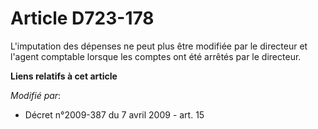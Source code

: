 # Article D723-178

L'imputation des dépenses ne peut plus être modifiée par le directeur et l'agent comptable lorsque les comptes ont été
arrêtés par    le directeur.

**Liens relatifs à cet article**

_Modifié par_:

  - Décret n°2009-387 du 7 avril 2009 - art. 15
